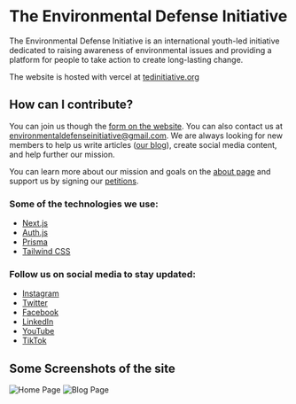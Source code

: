 # The Environmental Defense Initiative

The Environmental Defense Initiative is an international youth-led initiative dedicated to raising awareness of environmental issues and providing a platform for people to take action to create long-lasting change.

The website is hosted with vercel at [tedinitiative.org](https://www.tedinitiative.org/)

## How can I contribute?

You can join us though the [form on the website](https://www.tedinitiative.org/join-us). You can also contact us at [environmentaldefenseinitiative@gmail.com](mailto:environmentaldefenseinitiative@gmail.com). We are always looking for new members to help us write articles ([our blog](https://www.tedinitiative.org/blog)), create social media content, and help further our mission.

You can learn more about our mission and goals on the [about page](https://www.tedinitiative.org/about) and support us by signing our [petitions](https://www.tedinitiative.org/petition).

### Some of the technologies we use:

- [Next.js](https://nextjs.org)
- [Auth.js](https://authjs.dev/)
- [Prisma](https://prisma.io)
- [Tailwind CSS](https://tailwindcss.com)

### Follow us on social media to stay updated:

- [Instagram](https://www.instagram.com/environmentaldefenseinitiative/)
- [Twitter](https://twitter.com/TEDIactivism)
- [Facebook](https://www.facebook.com/tedinitiative)
- [LinkedIn](https://www.linkedin.com/company/the-environmental-defense-initiative/posts)
- [YouTube](https://www.youtube.com/@EnvironmentalDefenseInitiative)
- [TikTok](https://www.tiktok.com/@tedi_youth)

## Some Screenshots of the site

![Home Page](https://res.cloudinary.com/mozzarella-tedi/image/upload/other/homepage.png)
![Blog Page](https://res.cloudinary.com/mozzarella-tedi/image/upload/other/blog.png)
